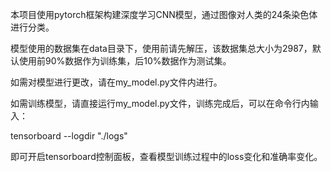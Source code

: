 本项目使用pytorch框架构建深度学习CNN模型，通过图像对人类的24条染色体进行分类。

模型使用的数据集在data目录下，使用前请先解压，该数据集总大小为2987，默认使用前90%数据作为训练集，后10%数据作为测试集。

如需对模型进行更改，请在my_model.py文件内进行。

如需训练模型，请直接运行my_model.py文件，训练完成后，可以在命令行内输入：

tensorboard --logdir "./logs"

即可开启tensorboard控制面板，查看模型训练过程中的loss变化和准确率变化。